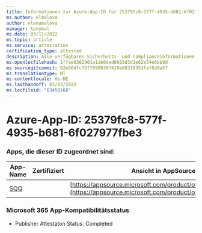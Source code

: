 ```yaml
---
title: Informationen zur Azure-App-ID für 25379fc8-577f-4935-b681-6f027977fbe3
ms.author: elmalova
author: elenamalova
manager: tonybal
ms.date: 03/11/2022
ms.topic: article
ms.service: attestation
certification_type: attested
description: Alle verfügbaren Sicherheits- und Complianceinformationen für 25379fc8-577f-4935-b681-6f027977fbe3.
ms.openlocfilehash: 1ffae0302901a1ab0ded0683d3d1e62e54e6bb9d
ms.sourcegitcommit: 62e60dfc73f78900307418e60318353faf8d9a57
ms.translationtype: MT
ms.contentlocale: de-DE
ms.lasthandoff: 03/12/2022
ms.locfileid: "63458168"
---
```

# <a name="azure-app-id-25379fc8-577f-4935-b681-6f027977fbe3"></a>Azure-App-ID: 25379fc8-577f-4935-b681-6f027977fbe3


### <a name="apps-associated-with-this-id"></a>Apps, die dieser ID zugeordnet sind:
| **App-Name** | **Zertifiziert** | **Ansicht in AppSource** |
|--------------|---------------|-----------------------|
| [SQQ](../forward/WA200002978) |  | [https://appsource.microsoft.com/product/office/WA200002978](https://appsource.microsoft.com/product/office/WA200002978) |

### <a name="microsoft-365-app-compliance-status"></a>Microsoft 365 App-Kompatibilitätsstatus
- Publisher Attestaton Status: Completed
